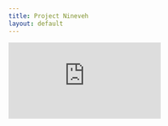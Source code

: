 ```yaml
---
title: Project Nineveh
layout: default
---
```


<div class="embed-responsive embed-responsive-16by9">
  <iframe title="A 3D model" class="embed-responsive-item" src="https://sketchfab.com/playlists/embed?collection=466149797af64674b8de5b88b867ace6" frameborder="0" allow="autoplay; fullscreen; vr" mozallowfullscreen="true" webkitallowfullscreen="true"></iframe>
</div>
